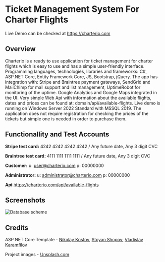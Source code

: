 # Ticket Management System For Charter Flights
Live Demo can be checked at https://charterio.com

## Overview
Charterio is a ready to use application for ticket management for charter flights which is easy to use and has a simple user-friendly interface. Programming languages, technologies, libraries and frameworks: C#, ASP.NET Core, Entity Framework Core, JS, Bootstrap, jQuery. The app has integration with: Stripe and Braintree payment gateways, SendGrid and MailChimp for mail support and list management, UptimeRobot for monitoring of the uptime. Google Analytics and Google Maps integrated in the UI. Very simple Web Api with information about the available flights, dates and prices can be found at: domain/api/available-flights. Live demo is running on Windows Server 2022 Standard with MSSQL 2019. The application does not require registration for checking the prices of the tickets but simple one is needed in order to purchase them.

## Functionallity and Test Accounts

**Stripe test card:** 4242 4242 4242 4242 / Any future date, Any 3 digit CVC

**Braintree test card:** 4111 1111 1111 1111 / Any future date, Any 3 digit CVC

**Customer:** u: user@charterio.com p: 00000000

**Administrator:** u: administrator@charterio.com p: 00000000

**Api** https://charterio.com/api/available-flights

## Screenshots
![Database scheme](https://res.cloudinary.com/charterio/image/upload/v1647886430/assets/db_scheme_fa9kqn.jpg)


## Credits
ASP.NET Core Template - [Nikolay Kostov](https://github.com/NikolayIT), [Stoyan Shopov](https://github.com/StoyanShopov), [Vladislav Karamfilov](https://github.com/vladislav-karamfilov)

Project images - [Unsplash.com](https://unsplash.com/)
